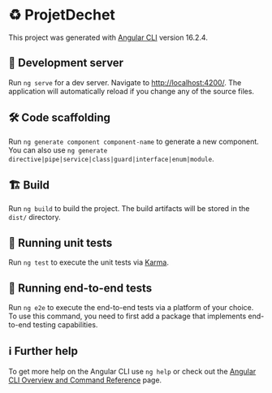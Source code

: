 # ♻️ ProjetDechet

This project was generated with [Angular CLI](https://github.com/angular/angular-cli) version 16.2.4.

## 🚀 Development server

Run `ng serve` for a dev server. Navigate to [http://localhost:4200/](http://localhost:4200/). The application will automatically reload if you change any of the source files.

## 🛠️ Code scaffolding

Run `ng generate component component-name` to generate a new component.  
You can also use `ng generate directive|pipe|service|class|guard|interface|enum|module`.

## 🏗️ Build

Run `ng build` to build the project. The build artifacts will be stored in the `dist/` directory.

## 🧪 Running unit tests

Run `ng test` to execute the unit tests via [Karma](https://karma-runner.github.io).

## 🤖 Running end-to-end tests

Run `ng e2e` to execute the end-to-end tests via a platform of your choice.  
To use this command, you need to first add a package that implements end-to-end testing capabilities.

## ℹ️ Further help

To get more help on the Angular CLI use `ng help` or check out the [Angular CLI Overview and Command Reference](https://angular.io/cli) page.
